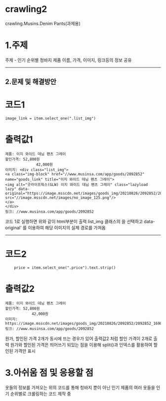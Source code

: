 # crawling2
crawling.Musins.Denim Pants(과제용)


# 1.주제 
주제 - 인기 순위별 청바지 제품 이름, 가격, 이미지, 링크등의 정보 공유
* * *

## 2.문제 및 해결방안

# 코드1

    image_link = item.select_one(".list_img")

# 출력값1

    제품: 이지 와이드 데님 팬츠 그레이
    할인가격: 52,800원
                  42,000원
    이미지: <div class="list_img">
    <a class="img-block" href="//www.musinsa.com/app/goods/2092852" name="goods_link" title="이지 와이드 데님 팬츠 그레이">
    <img alt="굿라이프웍스(GLW) 이지 와이드 데님 팬츠 그레이" class="lazyload lazy" data-original="https://image.msscdn.net/images/goods_img/20210826/2092852/2092852_16907882732904_125.jpg" 
    src="//image.msscdn.net/images/no_image_125.png"/>
    </a>
    </div>
    링크: //www.musinsa.com/app/goods/2092852
 
 
 코드 1로 실행하면 위와 같이 html부분이 출력
 list_img 클래스의 <img>을 선택하고 data-original' 를 이용하여 해당 이미지의 실제 경로를 가져옴

* * *


# 코드2
    
        price = item.select_one(".price").text.strip()   

# 출력값2

    제품: 이지 와이드 데님 팬츠 그레이
    할인가격: 52,800원
                42,000원
    이미지: https://image.msscdn.net/images/goods_img/20210826/2092852/2092852_16907882732904_125.jpg
    링크: //www.musinsa.com/app/goods/2092852

 
 원가, 할인된 가격 2개가 동시에 뜨는 경우가 있어 출력값2 처럼 할인 가격이 2개로 출력
 원가와 할인된 가격은 띄어쓰기 되있는 점을 이용해 split()과 인덱스를 활용하여 할인된 가격만 표시

  
   


# 3.아쉬움 점 및 응용할 점 

옷들의 정보를 가져오는 위의 코드를 통해 청바지 뿐이 아닌 인기 제품의 여러 옷들을 인기 순위별로 크롤링하는 코드 제작 중
